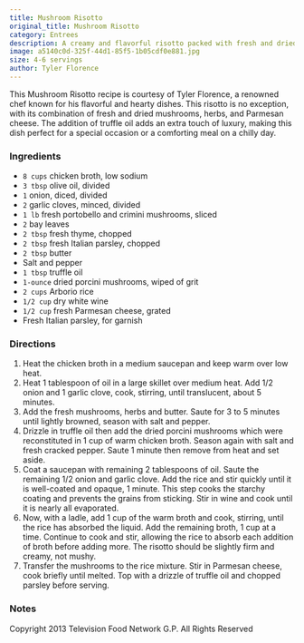 ```yaml
---
title: Mushroom Risotto
original_title: Mushroom Risotto
category: Entrees
description: A creamy and flavorful risotto packed with fresh and dried mushrooms, herbs, and Parmesan cheese. Topped with a drizzle of truffle oil for an extra touch of luxury.
image: a5140c0d-325f-44d1-85f5-1b05cdf0e881.jpg
size: 4-6 servings
author: Tyler Florence
---
```


This Mushroom Risotto recipe is courtesy of Tyler Florence, a renowned chef known for his flavorful and hearty dishes. This risotto is no exception, with its combination of fresh and dried mushrooms, herbs, and Parmesan cheese. The addition of truffle oil adds an extra touch of luxury, making this dish perfect for a special occasion or a comforting meal on a chilly day.

### Ingredients

* `8 cups` chicken broth, low sodium
* `3 tbsp` olive oil, divided
* `1` onion, diced, divided
* `2` garlic cloves, minced, divided
* `1 lb` fresh portobello and crimini mushrooms, sliced
* `2` bay leaves
* `2 tbsp` fresh thyme, chopped
* `2 tbsp` fresh Italian parsley, chopped
* `2 tbsp` butter 
* Salt and pepper
* `1 tbsp` truffle oil
* `1-ounce` dried porcini mushrooms, wiped of grit 
* `2 cups` Arborio rice
* `1/2 cup` dry white wine 
* `1/2 cup` fresh Parmesan cheese, grated
* Fresh Italian parsley, for garnish

### Directions

1. Heat the chicken broth in a medium saucepan and keep warm over low heat.
2. Heat 1 tablespoon of oil in a large skillet over medium heat. Add 1/2 onion and 1 garlic clove, cook, stirring, until translucent, about 5 minutes. 
3. Add the fresh mushrooms, herbs and butter. Saute for 3 to 5 minutes until lightly browned, season with salt and pepper. 
4. Drizzle in truffle oil then add the dried porcini mushrooms which were reconstituted in 1 cup of warm chicken broth. Season again with salt and fresh cracked pepper. Saute 1 minute then remove from heat and set aside.
5. Coat a saucepan with remaining 2 tablespoons of oil. Saute the remaining 1/2 onion and garlic clove. Add the rice and stir quickly until it is well-coated and opaque, 1 minute. This step cooks the starchy coating and prevents the grains from sticking. Stir in wine and cook until it is nearly all evaporated. 
6. Now, with a ladle, add 1 cup of the warm broth and cook, stirring, until the rice has absorbed the liquid. Add the remaining broth, 1 cup at a time. Continue to cook and stir, allowing the rice to absorb each addition of broth before adding more. The risotto should be slightly firm and creamy, not mushy. 
7. Transfer the mushrooms to the rice mixture. Stir in Parmesan cheese, cook briefly until melted. Top with a drizzle of truffle oil and chopped parsley before serving. 

### Notes

Copyright 2013 Television Food Network G.P. All Rights Reserved